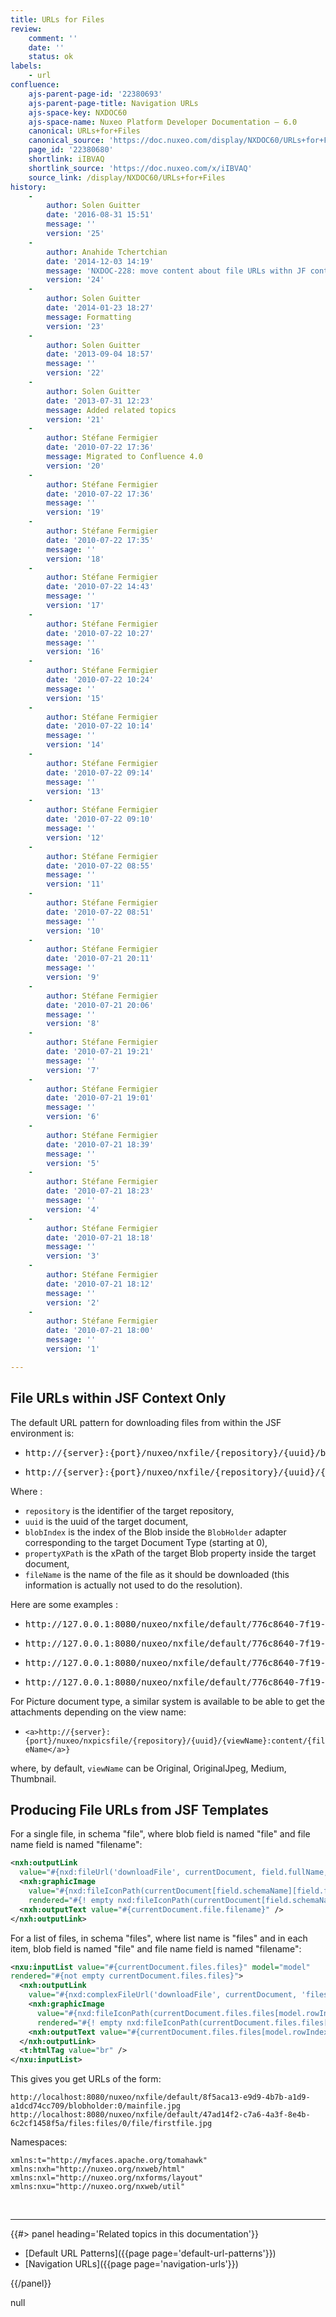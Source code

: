 ```yaml
---
title: URLs for Files
review:
    comment: ''
    date: ''
    status: ok
labels:
    - url
confluence:
    ajs-parent-page-id: '22380693'
    ajs-parent-page-title: Navigation URLs
    ajs-space-key: NXDOC60
    ajs-space-name: Nuxeo Platform Developer Documentation — 6.0
    canonical: URLs+for+Files
    canonical_source: 'https://doc.nuxeo.com/display/NXDOC60/URLs+for+Files'
    page_id: '22380680'
    shortlink: iIBVAQ
    shortlink_source: 'https://doc.nuxeo.com/x/iIBVAQ'
    source_link: /display/NXDOC60/URLs+for+Files
history:
    - 
        author: Solen Guitter
        date: '2016-08-31 15:51'
        message: ''
        version: '25'
    - 
        author: Anahide Tchertchian
        date: '2014-12-03 14:19'
        message: 'NXDOC-228: move content about file URLs withn JF context'
        version: '24'
    - 
        author: Solen Guitter
        date: '2014-01-23 18:27'
        message: Formatting
        version: '23'
    - 
        author: Solen Guitter
        date: '2013-09-04 18:57'
        message: ''
        version: '22'
    - 
        author: Solen Guitter
        date: '2013-07-31 12:23'
        message: Added related topics
        version: '21'
    - 
        author: Stéfane Fermigier
        date: '2010-07-22 17:36'
        message: Migrated to Confluence 4.0
        version: '20'
    - 
        author: Stéfane Fermigier
        date: '2010-07-22 17:36'
        message: ''
        version: '19'
    - 
        author: Stéfane Fermigier
        date: '2010-07-22 17:35'
        message: ''
        version: '18'
    - 
        author: Stéfane Fermigier
        date: '2010-07-22 14:43'
        message: ''
        version: '17'
    - 
        author: Stéfane Fermigier
        date: '2010-07-22 10:27'
        message: ''
        version: '16'
    - 
        author: Stéfane Fermigier
        date: '2010-07-22 10:24'
        message: ''
        version: '15'
    - 
        author: Stéfane Fermigier
        date: '2010-07-22 10:14'
        message: ''
        version: '14'
    - 
        author: Stéfane Fermigier
        date: '2010-07-22 09:14'
        message: ''
        version: '13'
    - 
        author: Stéfane Fermigier
        date: '2010-07-22 09:10'
        message: ''
        version: '12'
    - 
        author: Stéfane Fermigier
        date: '2010-07-22 08:55'
        message: ''
        version: '11'
    - 
        author: Stéfane Fermigier
        date: '2010-07-22 08:51'
        message: ''
        version: '10'
    - 
        author: Stéfane Fermigier
        date: '2010-07-21 20:11'
        message: ''
        version: '9'
    - 
        author: Stéfane Fermigier
        date: '2010-07-21 20:06'
        message: ''
        version: '8'
    - 
        author: Stéfane Fermigier
        date: '2010-07-21 19:21'
        message: ''
        version: '7'
    - 
        author: Stéfane Fermigier
        date: '2010-07-21 19:01'
        message: ''
        version: '6'
    - 
        author: Stéfane Fermigier
        date: '2010-07-21 18:39'
        message: ''
        version: '5'
    - 
        author: Stéfane Fermigier
        date: '2010-07-21 18:23'
        message: ''
        version: '4'
    - 
        author: Stéfane Fermigier
        date: '2010-07-21 18:18'
        message: ''
        version: '3'
    - 
        author: Stéfane Fermigier
        date: '2010-07-21 18:12'
        message: ''
        version: '2'
    - 
        author: Stéfane Fermigier
        date: '2010-07-21 18:00'
        message: ''
        version: '1'

---
```

## File URLs within JSF Context Only

The default URL pattern for downloading files from within the JSF environment is:

*   <pre>http://{server}:{port}/nuxeo/nxfile/{repository}/{uuid}/blobholder:{blobIndex}/{fileName}</pre>

*   <pre>http://{server}:{port}/nuxeo/nxfile/{repository}/{uuid}/{propertyXPath}/{fileName}</pre>

<div>Where :</div>

<div>

*   `repository`&nbsp;is the identifier of the target repository,
*   `uuid`&nbsp;is the uuid of the target document,
*   `blobIndex`&nbsp;is the index of the Blob inside the&nbsp;`BlobHolder`&nbsp;adapter corresponding to the target Document Type (starting at 0),
*   `propertyXPath`&nbsp;is the xPath of the target Blob property inside the target document,
*   `fileName`&nbsp;is the name of the file as it should be downloaded (this information is actually not used to do the resolution).

Here are some examples :

*   <pre>http://127.0.0.1:8080/nuxeo/nxfile/default/776c8640-7f19-4cf3-b4ff-546ea1d3d496/file:content/rm.pdf</pre>

*   <pre>http://127.0.0.1:8080/nuxeo/nxfile/default/776c8640-7f19-4cf3-b4ff-546ea1d3d496/blobholder:0/rm.pdf</pre>

*   <pre>http://127.0.0.1:8080/nuxeo/nxfile/default/776c8640-7f19-4cf3-b4ff-546ea1d3d496/files:files/0/file/SC-DM-DAM.png</pre>

*   <pre>http://127.0.0.1:8080/nuxeo/nxfile/default/776c8640-7f19-4cf3-b4ff-546ea1d3d496/blobholder:1/SC-DM-DAM.png</pre>

</div>

For Picture document type, a similar system is available to be able to get the attachments depending on the view name:

*   `<a>http://{server}:{port}/nuxeo/nxpicsfile/{repository}/{uuid}/{viewName}:content/{fileName</a>}`

where, by default,&nbsp;`viewName`&nbsp;can be Original, OriginalJpeg, Medium, Thumbnail.

## Producing File URLs from JSF Templates

For a single file, in schema "file", where blob field is named "file" and file name field is named "filename":

```xml
<nxh:outputLink
  value="#{nxd:fileUrl('downloadFile', currentDocument, field.fullName, currentDocument.file.filename)}">
  <nxh:graphicImage
    value="#{nxd:fileIconPath(currentDocument[field.schemaName][field.fieldName])}"
    rendered="#{! empty nxd:fileIconPath(currentDocument[field.schemaName][field.fieldName])}" />
  <nxh:outputText value="#{currentDocument.file.filename}" />
</nxh:outputLink>

```

For a list of files, in schema "files", where list name is "files" and in each item, blob field is named "file" and file name field is named "filename":

```xml
<nxu:inputList value="#{currentDocument.files.files}" model="model"
rendered="#{not empty currentDocument.files.files}">
  <nxh:outputLink
    value="#{nxd:complexFileUrl('downloadFile', currentDocument, 'files:files', model.rowIndex, 'file', currentDocument.files.files[model.rowIndex].filename)}">
    <nxh:graphicImage
      value="#{nxd:fileIconPath(currentDocument.files.files[model.rowIndex].file)}"
      rendered="#{! empty nxd:fileIconPath(currentDocument.files.files[model.rowIndex].file)}" />
    <nxh:outputText value="#{currentDocument.files.files[model.rowIndex].filename}" />
  </nxh:outputLink>
  <t:htmlTag value="br" />
</nxu:inputList>

```

This gives you get URLs of the form:

```
http://localhost:8080/nuxeo/nxfile/default/8f5aca13-e9d9-4b7b-a1d9-a1dcd74cc709/blobholder:0/mainfile.jpg
http://localhost:8080/nuxeo/nxfile/default/47ad14f2-c7a6-4a3f-8e4b-6c2cf1458f5a/files:files/0/file/firstfile.jpg

```

Namespaces:

```
xmlns:t="http://myfaces.apache.org/tomahawk"
xmlns:nxh="http://nuxeo.org/nxweb/html"
xmlns:nxl="http://nuxeo.org/nxforms/layout"
xmlns:nxu="http://nuxeo.org/nxweb/util"

```

&nbsp;

* * *

<div class="row" data-equalizer data-equalize-on="medium"><div class="column medium-6">{{#> panel heading='Related topics in this documentation'}}

*   [Default URL Patterns]({{page page='default-url-patterns'}})
*   [Navigation URLs]({{page page='navigation-urls'}})

{{/panel}}</div><div class="column medium-6">null</div></div>